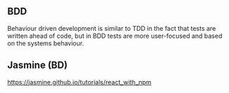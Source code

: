 ## BDD

Behaviour driven development is similar to TDD in the fact that tests are written ahead of code, but in BDD tests are more
user-focused and based  on the systems behaviour.

## Jasmine (BD)

https://jasmine.github.io/tutorials/react_with_npm
